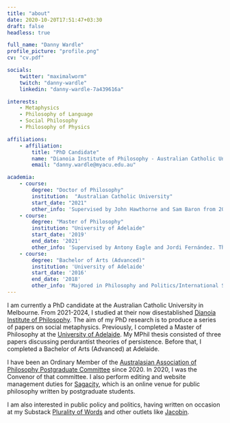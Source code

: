 ```yaml
---
title: "about"
date: 2020-10-20T17:51:47+03:30
draft: false
headless: true

full_name: "Danny Wardle"
profile_picture: "profile.png"
cv: "cv.pdf"

socials:
    twitter: "maximalworm"
    twitch: "danny-wardle"
    linkedin: "danny-wardle-7a439616a"

interests:
    - Metaphysics
    - Philosophy of Language
    - Social Philosophy
    - Philosophy of Physics

affiliations:
    - affiliation:
        title: "PhD Candidate"
        name: "Dianoia Institute of Philosophy - Australian Catholic University"
        email: "danny.wardle@myacu.edu.au"

academia:
    - course:
        degree: "Doctor of Philosophy"
        institution:  "Australian Catholic University"
        start_date: "2021"
        other_info: 'Supervised by John Hawthorne and Sam Baron from 2021-2024.'
    - course:
        degree: "Master of Philosophy"
        institution: "University of Adelaide"
        start_date: '2019'
        end_date: '2021'
        other_info: 'Supervised by Antony Eagle and Jordi Fernández. Thesis accepted without revisions.'
    - course:
        degree: "Bachelor of Arts (Advanced)"
        institution: 'University of Adelaide'
        start_date: '2016'
        end_date: '2018'
        other_info: 'Majored in Philosophy and Politics/International Studies.'
---
```


I am currently a PhD candidate at the Australian Catholic University in Melbourne. From 2021-2024, I studied at their now disestablished [Dianoia Institute of Philosophy](https://www.acu.edu.au/research/our-research-institutes/dianoia-institute-of-philosophy). The aim of my PhD research is to produce a series of papers on social metaphysics. Previously, I completed a Master of Philosophy at the [University of Adelaide](https://arts.adelaide.edu.au/humanities/department-of-philosophy). My MPhil thesis consisted of three papers discussing perdurantist theories of persistence. Before that, I completed a Bachelor of Arts (Advanced) at Adelaide.

I have been an Ordinary Member of the [Australasian Association of Philosophy Postgraduate Committee](https://aap.org.au/postgraduates) since 2020. In 2020, I was the Convenor of that committee. I also perform editing and website management duties for [Sagacity](https://sagacitymagazine.com.au), which is an online venue for public philosophy written by postgraduate students. 

I am also interested in public policy and politics, having written on occasion at my Substack [Plurality of Words](https://plurality.substack.com/) and other outlets like [Jacobin](https://jacobin.com/author/danny-wardle). 



[1]: https://google.com
